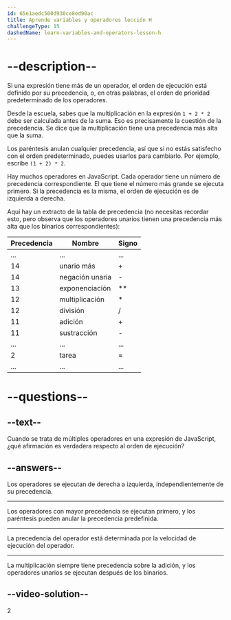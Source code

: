 ```yaml
---
id: 65e1aedc500d930ce8ed90ac
title: Aprende variables y operadores lección H
challengeType: 15
dashedName: learn-variables-and-operators-lesson-h
---
```


# --description--

Si una expresión tiene más de un operador, el orden de ejecución está definido por su precedencia, o, en otras palabras, el orden de prioridad predeterminado de los operadores.

Desde la escuela, sabes que la multiplicación en la expresión `1 + 2 * 2` debe ser calculada antes de la suma. Eso es precisamente la cuestión de la precedencia. Se dice que la multiplicación tiene una precedencia más alta que la suma.

Los paréntesis anulan cualquier precedencia, así que si no estás satisfecho con el orden predeterminado, puedes usarlos para cambiarlo. Por ejemplo, escribe `(1 + 2) * 2`.

Hay muchos operadores en JavaScript. Cada operador tiene un número de precedencia correspondiente. El que tiene el número más grande se ejecuta primero. Si la precedencia es la misma, el orden de ejecución es de izquierda a derecha.

Aquí hay un extracto de la tabla de precedencia (no necesitas recordar esto, pero observa que los operadores unarios tienen una precedencia más alta que los binarios correspondientes):

| Precedencia | Nombre          | Signo |
| ----------- | --------------- | ----- |
| ...         | ...             | ...   |
| 14          | unario más      | +     |
| 14          | negación unaria | -     |
| 13          | exponenciación  | **    |
| 12          | multiplicación  | *     |
| 12          | división        | /     |
| 11          | adición         | +     |
| 11          | sustracción     | -     |
| ...         | ...             | ...   |
| 2           | tarea           | =     |
| ...         | ...             | ...   |



# --questions--

## --text--

Cuando se trata de múltiples operadores en una expresión de JavaScript, ¿qué afirmación es verdadera respecto al orden de ejecución?

## --answers--

Los operadores se ejecutan de derecha a izquierda, independientemente de su precedencia.

---

Los operadores con mayor precedencia se ejecutan primero, y los paréntesis pueden anular la precedencia predefinida.

---

La precedencia del operador está determinada por la velocidad de ejecución del operador.

---

La multiplicación siempre tiene precedencia sobre la adición, y los operadores unarios se ejecutan después de los binarios.


## --video-solution--

2

